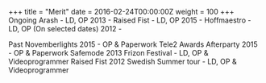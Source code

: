 +++
title = "Merit"
date = 2016-02-24T00:00:00Z
weight = 100
+++
Ongoing
Arash - LD, OP 2013 -
Raised Fist - LD, OP 2015 -
Hoffmaestro - LD, OP (On selected dates) 2012 -

Past
Novemberlights 2015 - OP & Paperwork
Tele2 Awards Afterparty 2015 - OP & Paperwork
Safemode 2013 Frizon Festival - LD, OP & Videoprogrammer
Raised Fist 2012 Swedish Summer tour - LD, OP & Videoprogrammer